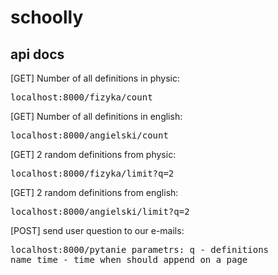 # schoolly
## api docs
[GET] Number of all definitions in physic: <pre>localhost:8000/fizyka/count</pre>
[GET] Number of all definitions in english: <pre>localhost:8000/angielski/count</pre>
[GET] 2 random definitions from physic: <pre>localhost:8000/fizyka/limit?q=2</pre>
[GET] 2 random definitions from english: <pre>localhost:8000/angielski/limit?q=2</pre>
[POST] send user question to our e-mails: <pre>localhost:8000/pytanie
parametrs: 
q - definitions name
 time - time when should append on a page
  </pre>
  
